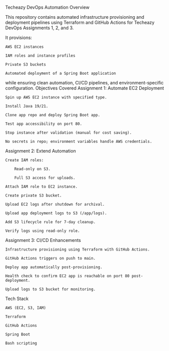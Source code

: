 Techeazy DevOps Automation
Overview

This repository contains automated infrastructure provisioning and deployment pipelines using Terraform and GitHub Actions for Techeazy DevOps Assignments 1, 2, and 3.

It provisions:

    AWS EC2 instances

    IAM roles and instance profiles

    Private S3 buckets

    Automated deployment of a Spring Boot application

while ensuring clean automation, CI/CD pipelines, and environment-specific configuration.
Objectives Covered
Assignment 1: Automate EC2 Deployment

    Spin up AWS EC2 instance with specified type.

    Install Java 19/21.

    Clone app repo and deploy Spring Boot app.

    Test app accessibility on port 80.

    Stop instance after validation (manual for cost saving).

    No secrets in repo; environment variables handle AWS credentials.

Assignment 2: Extend Automation

    Create IAM roles:

        Read-only on S3.

        Full S3 access for uploads.

    Attach IAM role to EC2 instance.

    Create private S3 bucket.

    Upload EC2 logs after shutdown for archival.

    Upload app deployment logs to S3 (/app/logs).

    Add S3 lifecycle rule for 7-day cleanup.

    Verify logs using read-only role.

Assignment 3: CI/CD Enhancements

    Infrastructure provisioning using Terraform with GitHub Actions.

    GitHub Actions triggers on push to main.

    Deploy app automatically post-provisioning.

    Health check to confirm EC2 app is reachable on port 80 post-deployment.

    Upload logs to S3 bucket for monitoring.

Tech Stack

    AWS (EC2, S3, IAM)

    Terraform

    GitHub Actions

    Spring Boot

    Bash scripting
